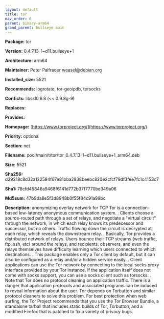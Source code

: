 ```yaml
---
layout: default
title: tor
nav_order: 6
parent: binary-arm64
grand_parent: bullseye main
---
```


**Package:** tor

**Version:** 0.4.7.13-1~d11.bullseye+1

**Architecture:**  arm64

**Maintainer:**  Peter Palfrader <weasel@debian.org>

**Installed_size:**  5521

**Recommends:**  logrotate, tor-geoipdb, torsocks

**Conficts:**  libssl0.9.8 (<< 0.9.8g-9)

**Replaces:**  

**Provides:**  

**Homepage:**  [https://www.torproject.org/](https://www.torproject.org/)

**Priority:**  optional

**Section:** net

**Filename:**  pool/main/t/tor/tor_0.4.7.13-1~d11.bullseye+1_arm64.deb

**Size:**  5521

**Sha256:**  d29218c8d32a122594f67e81bba2838beebc820e2cfcf79df3fee7fc1c4153c7

**Sha1:**  78cfd45848a9468f6141d772b37f7770be349a06

**Md5sum:**  47b9da8e5f3d8948b0f55f84c91a99bc

**Description:** anonymizing overlay network for TCP
 Tor is a connection-based low-latency anonymous communication system.
 .
 Clients choose a source-routed path through a set of relays, and
 negotiate a "virtual circuit" through the network, in which each relay
 knows its predecessor and successor, but no others. Traffic flowing
 down the circuit is decrypted at each relay, which reveals the
 downstream relay.
 .
 Basically, Tor provides a distributed network of relays. Users bounce
 their TCP streams (web traffic, ftp, ssh, etc) around the relays, and
 recipients, observers, and even the relays themselves have difficulty
 learning which users connected to which destinations.
 .
 This package enables only a Tor client by default, but it can also be
 configured as a relay and/or a hidden service easily.
 .
 Client applications can use the Tor network by connecting to the local
 socks proxy interface provided by your Tor instance. If the application
 itself does not come with socks support, you can use a socks client
 such as torsocks.
 .
 Note that Tor does no protocol cleaning on application traffic. There
 is a danger that application protocols and associated programs can be
 induced to reveal information about the user. Tor depends on Torbutton
 and similar protocol cleaners to solve this problem. For best
 protection when web surfing, the Tor Project recommends that you use
 the Tor Browser Bundle, a standalone tarball that includes static
 builds of Tor, Torbutton, and a modified Firefox that is patched to fix
 a variety of privacy bugs.


